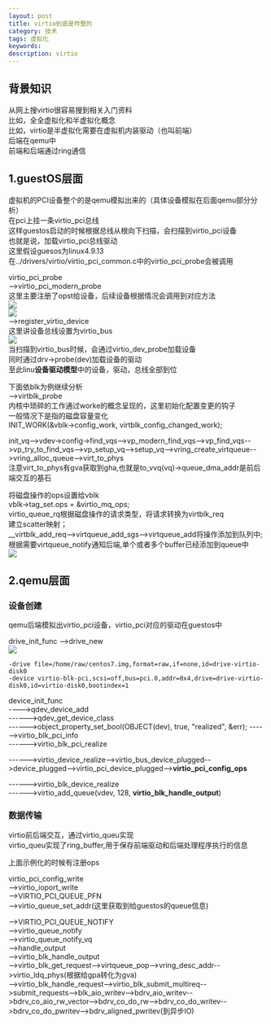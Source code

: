 ```yaml
---
layout: post
title: virtio到底是咋整的
category: 技术
tags: 虚拟化
keywords: 
description: virtio
---
```


## 背景知识 ##

从网上搜virtio很容易搜到相关入门资料  
比如，全全虚拟化和半虚拟化概念  
比如，virtio是半虚拟化需要在虚拟机内装驱动（也叫前端）  
后端在qemu中  
前端和后端通过ring通信  

## 1.guestOS层面 ##

虚拟机的PCI设备整个的是qemu模拟出来的（具体设备模拟在后面qemu部分分析）  
在pci上挂一条virtio_pci总线  
这样guestos启动的时候根据总线从根向下扫描，会扫描到virtio_pci设备  
也就是说，加载virtio_pci总线驱动  
这里假设guesos为linux4.9.13  
在../drivers/virtio/virtio_pci_common.c中的virtio_pci_probe会被调用  

virtio_pci_probe  
-->virtio_pci_modern_probe  
   这里主要注册了opst给设备，后续设备根据情况会调用到对应方法  
![](http://i.imgur.com/hq2TkJz.png)  
![](http://i.imgur.com/XqaahLG.png)  
-->register_virtio_device  
   这里讲设备总线设置为virtio_bus  
   ![](http://i.imgur.com/DKxaVOt.png)  
   当扫描到virtio_bus时候，会通过virtio_dev_probe加载设备  
   同时通过drv->probe(dev)加载设备的驱动  
   至此linu**设备驱动模型**中的设备，驱动，总线全部到位  

下面依blk为例继续分析  
-->virtblk_probe  
内核中琐碎的工作通过worke的概念呈现的，这里初始化配置变更的钩子  
一般情况下是指的磁盘容量变化  
INIT_WORK(&vblk->config_work, virtblk_config_changed_work);  
  
init_vq-->vdev->config->find_vqs-->vp_modern_find_vqs-->vp_find_vqs-->vp_try_to_find_vqs-->vp_setup_vq-->setup_vq-->vring_create_virtqueue-->vring_alloc_queue-->virt_to_phys  
注意virt_to_phys有gva获取到gha,也就是to_vvq(vq)->queue_dma_addr是前后端交互的基石  


将磁盘操作的ops设置给vblk  
vblk->tag_set.ops = &virtio_mq_ops;  
virtio_queue_rq根据磁盘操作的请求类型，将请求转换为virtblk_req  
建立scatter映射；  
__virtblk_add_req-->virtqueue_add_sgs-->virtqueue_add将操作添加到队列中;  
根据需要virtqueue_notify通知后端,单个或者多个buffer已经添加到queue中  
![](http://i.imgur.com/S4M6hrl.png)


## 2.qemu层面 ##

### 设备创建 ###

qemu后端模拟出virtio_pci设备，virtio_pci对应的驱动在guestos中  

drive_init_func
-->drive_new  
![](http://i.imgur.com/bU3L82X.png)  

    -drive file=/home/raw/centos7.img,format=raw,if=none,id=drive-virtio-disk0 
    -device virtio-blk-pci,scsi=off,bus=pci.0,addr=0x4,drive=drive-virtio-disk0,id=virtio-disk0,bootindex=1 
    
    
device_init_func  
---->qdev_device_add  
------>qdev_get_device_class  
------>object_property_set_bool(OBJECT(dev), true, "realized", &err);
------>virtio_blk_pci_info  
------>virtio_blk_pci_realize  

------>virtio_device_realize-->virtio_bus_device_plugged-->device_plugged-->virtio_pci_device_plugged-->**virtio_pci_config_ops**

------>virtio_blk_device_realize  
------>virtio_add_queue(vdev, 128, **virtio_blk_handle_output**)

### 数据传输 ###

virtio前后端交互，通过virtio_queu实现  
virtio_queu实现了ring_buffer,用于保存前端驱动和后端处理程序执行的信息  


上面示例化的时候有注册ops  

virtio_pci_config_write  
-->virtio_ioport_write  
-->VIRTIO_PCI_QUEUE_PFN  
-->virtio_queue_set_addr(这里获取到给guestos的queue信息)  

-->VIRTIO_PCI_QUEUE_NOTIFY  
-->virtio_queue_notify  
-->virtio_queue_notify_vq  
-->handle_output  
-->virtio_blk_handle_output  
-->virtio_blk_get_request-->virtqueue_pop-->vring_desc_addr-->virtio_ldq_phys(根据给gpa转化为gva)  
-->virtio_blk_handle_request-->virtio_blk_submit_multireq-->submit_requests-->blk_aio_writev-->bdrv_aio_writev-->bdrv_co_aio_rw_vector-->bdrv_co_do_rw-->bdrv_co_do_writev-->bdrv_co_do_pwritev-->bdrv_aligned_pwritev(到异步IO)

